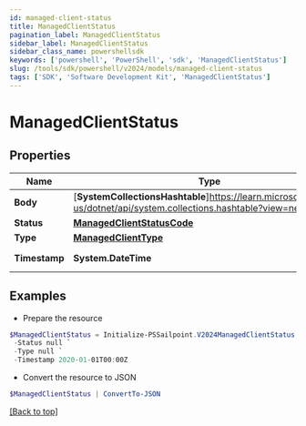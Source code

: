 ```yaml
---
id: managed-client-status
title: ManagedClientStatus
pagination_label: ManagedClientStatus
sidebar_label: ManagedClientStatus
sidebar_class_name: powershellsdk
keywords: ['powershell', 'PowerShell', 'sdk', 'ManagedClientStatus'] 
slug: /tools/sdk/powershell/v2024/models/managed-client-status
tags: ['SDK', 'Software Development Kit', 'ManagedClientStatus']
---
```



# ManagedClientStatus

## Properties

Name | Type | Description | Notes
------------ | ------------- | ------------- | -------------
**Body** |  [**SystemCollectionsHashtable**]https://learn.microsoft.com/en-us/dotnet/api/system.collections.hashtable?view=net-9.0 | ManagedClientStatus body information | [required]
**Status** |  [**ManagedClientStatusCode**](managed-client-status-code) |  | [required]
**Type** |  [**ManagedClientType**](managed-client-type) |  | [required]
**Timestamp** |  **System.DateTime** | timestamp on the Client Status update | [required]

## Examples

- Prepare the resource
```powershell
$ManagedClientStatus = Initialize-PSSailpoint.V2024ManagedClientStatus  -Body {alertKey&#x3D;, id&#x3D;5678, clusterId&#x3D;1234, ccg_etag&#x3D;ccg_etag123xyz456, ccg_pin&#x3D;NONE, cookbook_etag&#x3D;20210420125956-20210511144538, hostname&#x3D;megapod-useast1-secret-hostname.sailpoint.com, internal_ip&#x3D;127.0.0.1, lastSeen&#x3D;1620843964604, sinceSeen&#x3D;14708, sinceSeenMillis&#x3D;14708, localDev&#x3D;false, stacktrace&#x3D;, state&#x3D;null, status&#x3D;NORMAL, uuid&#x3D;null, product&#x3D;idn, va_version&#x3D;null, platform_version&#x3D;2, os_version&#x3D;2345.3.1, os_type&#x3D;flatcar, hypervisor&#x3D;unknown} `
 -Status null `
 -Type null `
 -Timestamp 2020-01-01T00:00Z
```

- Convert the resource to JSON
```powershell
$ManagedClientStatus | ConvertTo-JSON
```


[[Back to top]](#) 

